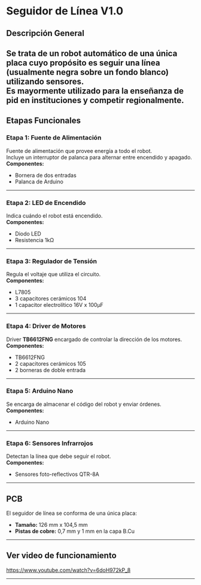 # Seguidor de Línea V1.0

## Descripción General
 Se trata de un robot automático de una única placa cuyo propósito es seguir una línea (usualmente negra sobre un fondo blanco) utilizando sensores.  
 Es mayormente utilizado para la enseñanza de pid en instituciones y competir regionalmente.
---

##  Etapas Funcionales

### Etapa 1: Fuente de Alimentación
Fuente de alimentación que provee energía a todo el robot.  
Incluye un interruptor de palanca para alternar entre encendido y apagado.  
**Componentes:**  
- Bornera de dos entradas  
- Palanca de Arduino  

---

### Etapa 2: LED de Encendido
Indica cuándo el robot está encendido.  
**Componentes:**  
- Diodo LED  
- Resistencia 1kΩ  

---

### Etapa 3: Regulador de Tensión
Regula el voltaje que utiliza el circuito.  
**Componentes:**  
- L7805  
- 3 capacitores cerámicos 104  
- 1 capacitor electrolítico 16V x 100µF  

---

### Etapa 4: Driver de Motores
Driver **TB6612FNG** encargado de controlar la dirección de los motores.  
**Componentes:**  
- TB6612FNG  
- 2 capacitores cerámicos 105  
- 2 borneras de doble entrada  

---

### Etapa 5: Arduino Nano
Se encarga de almacenar el código del robot y enviar órdenes.  
**Componentes:**  
- Arduino Nano  

---

### Etapa 6: Sensores Infrarrojos
Detectan la línea que debe seguir el robot.  
**Componentes:**  
- Sensores foto-reflectivos QTR-8A  

---

## PCB
El seguidor de línea se conforma de una única placa:  
- **Tamaño:** 126 mm x 104,5 mm  
- **Pistas de cobre:** 0,7 mm y 1 mm en la capa B.Cu  

---


## Ver video de funcionamiento
https://www.youtube.com/watch?v=6doH972kP_8

---
